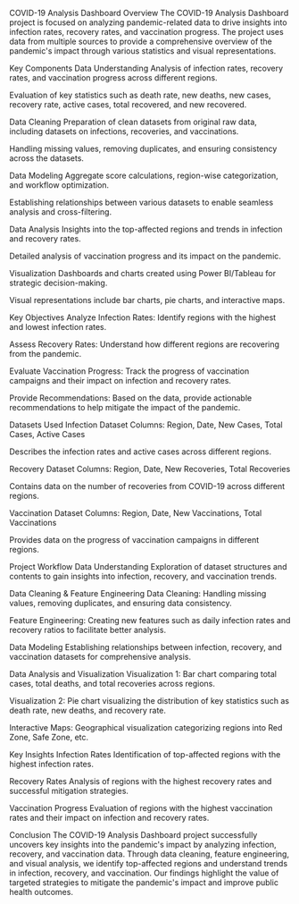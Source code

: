 COVID-19 Analysis Dashboard
Overview
The COVID-19 Analysis Dashboard project is focused on analyzing pandemic-related data to drive insights into infection rates, recovery rates, and vaccination progress. The project uses data from multiple sources to provide a comprehensive overview of the pandemic's impact through various statistics and visual representations.

Key Components
Data Understanding
Analysis of infection rates, recovery rates, and vaccination progress across different regions.

Evaluation of key statistics such as death rate, new deaths, new cases, recovery rate, active cases, total recovered, and new recovered.

Data Cleaning
Preparation of clean datasets from original raw data, including datasets on infections, recoveries, and vaccinations.

Handling missing values, removing duplicates, and ensuring consistency across the datasets.

Data Modeling
Aggregate score calculations, region-wise categorization, and workflow optimization.

Establishing relationships between various datasets to enable seamless analysis and cross-filtering.

Data Analysis
Insights into the top-affected regions and trends in infection and recovery rates.

Detailed analysis of vaccination progress and its impact on the pandemic.

Visualization
Dashboards and charts created using Power BI/Tableau for strategic decision-making.

Visual representations include bar charts, pie charts, and interactive maps.

Key Objectives
Analyze Infection Rates: Identify regions with the highest and lowest infection rates.

Assess Recovery Rates: Understand how different regions are recovering from the pandemic.

Evaluate Vaccination Progress: Track the progress of vaccination campaigns and their impact on infection and recovery rates.

Provide Recommendations: Based on the data, provide actionable recommendations to help mitigate the impact of the pandemic.

Datasets Used
Infection Dataset
Columns: Region, Date, New Cases, Total Cases, Active Cases

Describes the infection rates and active cases across different regions.

Recovery Dataset
Columns: Region, Date, New Recoveries, Total Recoveries

Contains data on the number of recoveries from COVID-19 across different regions.

Vaccination Dataset
Columns: Region, Date, New Vaccinations, Total Vaccinations

Provides data on the progress of vaccination campaigns in different regions.

Project Workflow
Data Understanding
Exploration of dataset structures and contents to gain insights into infection, recovery, and vaccination trends.

Data Cleaning & Feature Engineering
Data Cleaning: Handling missing values, removing duplicates, and ensuring data consistency.

Feature Engineering: Creating new features such as daily infection rates and recovery ratios to facilitate better analysis.

Data Modeling
Establishing relationships between infection, recovery, and vaccination datasets for comprehensive analysis.

Data Analysis and Visualization
Visualization 1: Bar chart comparing total cases, total deaths, and total recoveries across regions.

Visualization 2: Pie chart visualizing the distribution of key statistics such as death rate, new deaths, and recovery rate.

Interactive Maps: Geographical visualization categorizing regions into Red Zone, Safe Zone, etc.

Key Insights
Infection Rates
Identification of top-affected regions with the highest infection rates.

Recovery Rates
Analysis of regions with the highest recovery rates and successful mitigation strategies.

Vaccination Progress
Evaluation of regions with the highest vaccination rates and their impact on infection and recovery rates.

Conclusion
The COVID-19 Analysis Dashboard project successfully uncovers key insights into the pandemic's impact by analyzing infection, recovery, and vaccination data. Through data cleaning, feature engineering, and visual analysis, we identify top-affected regions and understand trends in infection, recovery, and vaccination. Our findings highlight the value of targeted strategies to mitigate the pandemic's impact and improve public health outcomes.
